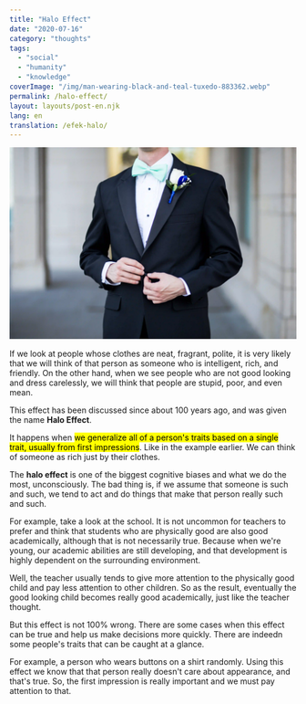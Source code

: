 ```yaml
---
title: "Halo Effect"
date: "2020-07-16"
category: "thoughts"
tags:
  - "social"
  - "humanity"
  - "knowledge"
coverImage: "/img/man-wearing-black-and-teal-tuxedo-883362.webp"
permalink: /halo-effect/
layout: layouts/post-en.njk
lang: en
translation: /efek-halo/
---
```


![](/img/man-wearing-black-and-teal-tuxedo-883362.webp)

If we look at people whose clothes are neat, fragrant, polite, it is very likely that we will think of that person as someone who is intelligent, rich, and friendly. On the other hand, when we see people who are not good looking and dress carelessly, we will think that people are stupid, poor, and even mean.

This effect has been discussed since about 100 years ago, and was given the name **Halo Effect**.

It happens when <mark>we generalize all of a person's traits based on a single trait, usually from first impressions</mark>. Like in the example earlier. We can think of someone as rich just by their clothes.

The **halo effect** is one of the biggest cognitive biases and what we do the most, unconsciously. The bad thing is, if we assume that someone is such and such, we tend to act and do things that make that person really such and such.

For example, take a look at the school. It is not uncommon for teachers to prefer and think that students who are physically good are also good academically, although that is not necessarily true. Because when we're young, our academic abilities are still developing, and that development is highly dependent on the surrounding environment.

Well, the teacher usually tends to give more attention to the physically good child and pay less attention to other children. So as the result, eventually the good looking child becomes really good academically, just like the teacher thought.

But this effect is not 100% wrong. There are some cases when this effect can be true and help us make decisions more quickly. There are indeedn some people's traits that can be caught at a glance.

For example, a person who wears buttons on a shirt randomly. Using this effect we know that that person really doesn't care about appearance, and that's true. So, the first impression is really important and we must pay attention to that.
